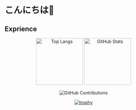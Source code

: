# こんにちは👋

## Exprience


<p align="center">
  <img alt="Top Langs" height="150px" src="https://github-readme-stats.vercel.app/api/top-langs/?username=j19015&layout=compact&show_icons=true&theme=onedark" />
  <img alt="GitHub Stats" height="150px" src="https://github-readme-stats.vercel.app/api?username=j19015&theme=onedark&show_icons=true" />
</p>

<p align="center">
  <img alt="GitHub Contributions" src="https://github-readme-streak-stats.herokuapp.com/?user=j19015&theme=onedark" />
</p>

<p align="center">
  <a href="https://github.com/ryo-ma/github-profile-trophy">
    <img src="https://github-profile-trophy.vercel.app/?username=j19015&theme=onedark&column=7" alt="trophy" />
  </a>
</p>
